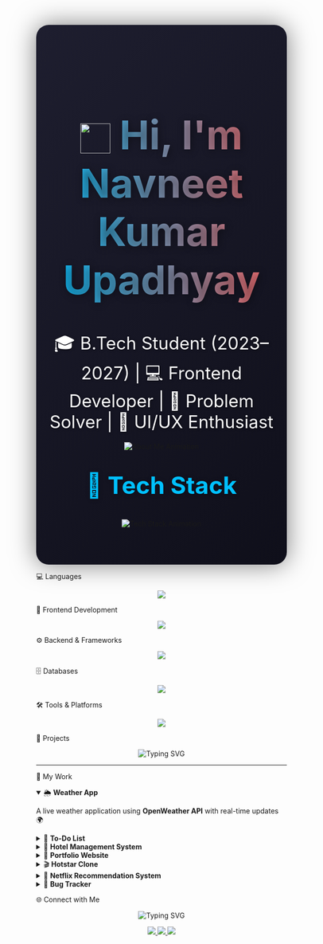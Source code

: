 <!-- HERO SECTION -->
<div align="center" style="background: linear-gradient(135deg, #1e1e2f, #0f0f1a); padding: 60px 20px; border-radius: 25px; box-shadow: 0 0 50px rgba(0,0,0,0.5);">

<h1 style="font-size: 5rem; background: linear-gradient(90deg, #00C0FF, #FF6B6B); -webkit-background-clip: text; color: transparent; font-weight: bold; text-shadow: 2px 2px 15px rgba(0,0,0,0.4);">
  <img src="https://media.giphy.com/media/hvRJCLFzcasrR4ia7z/giphy.gif" width="60" style="vertical-align:middle;">
  Hi, I'm Navneet Kumar Upadhyay
</h1>

<p style="font-size: 2.2rem; margin: 20px 0; color: #fff; text-shadow: 1px 1px 5px rgba(0,0,0,0.5);">
  🎓 B.Tech Student (2023–2027) | 💻 Frontend Developer | 🚀 Problem Solver | 🌟 UI/UX Enthusiast
</p>

<!-- ABOUT ME TYPING ANIMATION -->
<p>
  <img src="https://readme-typing-svg.herokuapp.com?font=Fira+Code&size=36&duration=3000&pause=1000&color=FF6B6B&center=true&vCenter=true&width=800&lines=🔹+Exploring+Frontend+Development+%26+DSA;🔹+Experienced+with+Python+%26+Web+Development+(CodSoft%2C+Vault+of+Codes);🔹+Strong+foundation+in+DBMS%2C+OS%2C+CN%2C+SQL%2C+MySQL%2C+PostgreSQL;🔹+Skilled+in+C%2B%2B%2C+Python%2C+HTML%2C+CSS%2C+JS%2C+Bootstrap%2C+Git+%26+GitHub;🔹+Love+solving+problems+%26+building+projects+🚀" alt="About Me Animation" />
</p>

<!-- TECH STACK SECTION -->
<h2 style="font-size: 3rem; margin-top: 40px; color: #00C0FF; text-shadow: 1px 1px 10px rgba(0,0,0,0.3);">🚀 Tech Stack</h2>

<p align="center" style="margin-top: 20px;">
  <img src="https://readme-typing-svg.herokuapp.com?font=Fira+Code&weight=700&size=32&duration=3000&pause=800&color=00C0FF&center=true&vCenter=true&width=800&lines=💻+Languages;🎨+Frontend+Development;⚙️+Backend+%26+Frameworks;🗄️+Databases;🛠️+Tools+%26+Platforms" alt="Tech Stack Animation" />
</p>

</div>

 💻 Languages  
<p align="center">
  <img src="https://skillicons.dev/icons?i=html,css,js,php,python,cpp" />
</p>

 🎨 Frontend Development  
<p align="center">
  <img src="https://skillicons.dev/icons?i=react,bootstrap,tailwind" />
</p>

 ⚙️ Backend & Frameworks  
<p align="center">
  <img src="https://skillicons.dev/icons?i=nodejs,express" />
</p>

 🗄️ Databases  
<p align="center">
  <img src="https://skillicons.dev/icons?i=mysql,postgres" />
</p>

 🛠️ Tools & Platforms  
<p align="center">
  <img src="https://skillicons.dev/icons?i=git,github,vscode,linux" />
</p>


🚀 Projects  

<p align="center">
  <img src="https://readme-typing-svg.herokuapp.com?font=Fira+Code&size=22&duration=2500&pause=1000&color=00C0FF&center=true&vCenter=true&width=600&lines=🌦+Weather+App;📝+To-Do+List;🏨+Hotel+Management+System;💼+Portfolio+Website;🎬+Hotstar+Clone;🍿+Netflix+Recommendation+System;🐞+Bug+Tracker" alt="Typing SVG" />
</p>

---

 🌟 My Work  

<details open>
<summary>🌦 <b>Weather App</b></summary>
<p> A live weather application using <b>OpenWeather API</b> with real-time updates 🌍 </p>
</details>

<details>
<summary>📝 <b>To-Do List</b></summary>
<p> A task manager with <b>CRUD functionality</b> and responsive design ✅ </p>
</details>

<details>
<summary>🏨 <b>Hotel Management System</b></summary>
<p> A <b>DBMS-based project</b> to handle hotel bookings, customers, and staff 🏨 </p>
</details>

<details>
<summary>💼 <b>Portfolio Website</b></summary>
<p> Personal portfolio showcasing <b>skills, projects, and contact info</b> 🌐 </p>
</details>

<details>
<summary>🎬 <b>Hotstar Clone</b></summary>
<p> A <b>front-end clone</b> of Disney+ Hotstar with categories, autoplay, and responsive design 🎥 </p>
</details>

<details>
<summary>🍿 <b>Netflix Recommendation System</b></summary>
<p> A <b>machine learning project</b> that suggests movies based on user preferences 🤖 </p>
</details>

<details>
<summary>🐞 <b>Bug Tracker</b></summary>
<p> A <b>web-based system</b> for reporting, tracking, and managing software bugs with status updates 🐛 </p>
</details>





 




  🌐 Connect with Me  

<p align="center">
  <img src="https://readme-typing-svg.herokuapp.com?font=Fira+Code&size=22&duration=2500&pause=1000&color=00C0FF&center=true&vCenter=true&width=600&lines=📧+Email;🔗+LinkedIn;💻+GitHub" alt="Typing SVG" />
</p>

<p align="center">
  <a href="mailto:upadhyaynaveentkumar@gmail.com">
    <img src="https://img.shields.io/badge/Email-D14836?style=for-the-badge&logo=gmail&logoColor=white" />
  </a>
  <a href="https://www.linkedin.com/in/navneet-kumar-upadhyay-321273253">
    <img src="https://img.shields.io/badge/LinkedIn-0A66C2?style=for-the-badge&logo=linkedin&logoColor=white" />
  </a>
  <a href="https://github.com/Navneet2004Kumar">
    <img src="https://img.shields.io/badge/GitHub-181717?style=for-the-badge&logo=github&logoColor=white" />
  </a>
</p>
